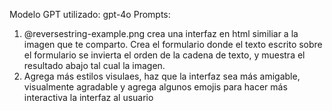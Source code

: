 Modelo GPT utilizado: gpt-4o
Prompts:
  1. @reversestring-example.png crea una interfaz en html similiar a la imagen que te comparto.
  Crea el formulario donde el texto escrito sobre el formulario se invierta el orden de la cadena de texto, y muestra el resultado abajo tal cual la imagen.
  2. Agrega más estilos visulaes, haz que la interfaz sea más amigable, visualmente agradable y agrega algunos emojis para hacer más interactiva la interfaz al usuario
